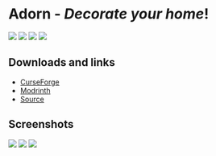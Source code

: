 # Adorn - *Decorate your home*!
[![](https://img.shields.io/github/license/Juuxel/Adorn.svg)](LICENSE) [![](https://img.shields.io/github/release/Juuxel/Adorn.svg)](https://github.com/Juuxel/Adorn/releases) ![](http://cf.way2muchnoise.eu/versions/minecraft_adorn_all.svg) [![](http://cf.way2muchnoise.eu/adorn.svg)](https://minecraft.curseforge.com/projects/adorn)

## Downloads and links
- [CurseForge](https://minecraft.curseforge.com/projects/adorn)
- [Modrinth](https://modrinth.com/mod/adorn) 
- [Source](https://github.com/Juuxel/Adorn) 

## Screenshots
![](https://i.imgur.com/tQbDWVY.jpg)
![](https://i.imgur.com/lUifqTY.png)
![](https://i.imgur.com/owM5tUa.png)